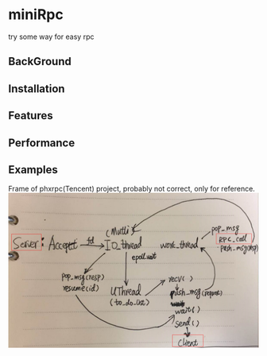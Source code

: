 # miniRpc
try some way for easy rpc

## BackGround

## Installation

## Features

## Performance

## Examples

Frame of phxrpc(Tencent) project, probably not correct, only for reference.
![](https://github.com/oopattern/miniRpc/blob/master/screenshots/phxrpc.png)
